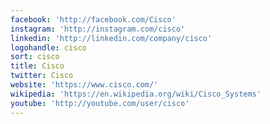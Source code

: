 ```yaml
---
facebook: 'http://facebook.com/Cisco'
instagram: 'http://instagram.com/cisco'
linkedin: 'http://linkedin.com/company/cisco'
logohandle: cisco
sort: cisco
title: Cisco
twitter: Cisco
website: 'https://www.cisco.com/'
wikipedia: 'https://en.wikipedia.org/wiki/Cisco_Systems'
youtube: 'http://youtube.com/user/cisco'
---
```

